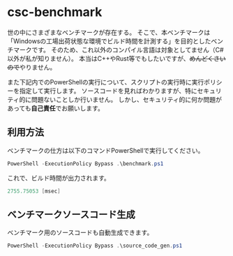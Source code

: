 # csc-benchmark

世の中にさまざまなベンチマークが存在する。
そこで、本ベンチマークは「Windowsの工場出荷状態な環境でビルド時間を計測する」を目的としたベンチマークです。
そのため、これ以外のコンパイル言語は対象としてません（C#以外が私が知りません）。
本当はC++やRust等でもしたいですが、~~めんどくさいので~~やりません。

また下記内でのPowerShellの実行について、スクリプトの実行時に実行ポリシーを指定して実行します。
ソースコードを見ればわかりますが、特にセキュリティ的に問題ないことしか行いません。
しかし、セキュリティ的に何か問題があっても**自己責任**でお願いします。



## 利用方法

ベンチマークの仕方は以下のコマンドPowerShellで実行してください。

```powershell
PowerShell -ExecutionPolicy Bypass .\benchmark.ps1
```

これで、ビルド時間が出力されます。

```powershell
2755.75053 [msec]
```



## ベンチマークソースコード生成

ベンチマーク用のソースコードも自動生成できます。
```powershell
PowerShell -ExecutionPolicy Bypass .\source_code_gen.ps1
```